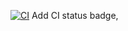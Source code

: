 [![CI](https://github.com/Arsystem808/AI-trading/actions/workflows/ci.yml/badge.svg?branch=main)](https://github.com/Arsystem808/AI-trading/actions/workflows/ci.yml)
Add CI status badge,
